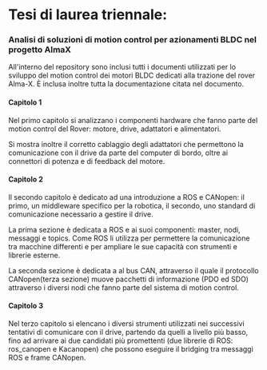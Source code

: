 # Tesi di laurea triennale:
### Analisi di soluzioni di motion control per azionamenti BLDC nel progetto AlmaX

All'interno del repository sono inclusi tutti i documenti utilizzati per lo sviluppo del motion control dei motori BLDC dedicati alla trazione del rover Alma-X.
È inclusa inoltre tutta la documentazione citata nel documento.
#### Capitolo 1

Nel primo capitolo si analizzano i componenti hardware che fanno parte del motion control del Rover: motore, drive, adattatori e alimentatori.

Si mostra inoltre il corretto cablaggio degli adattatori che permettono la comunicazione con il drive da parte del computer di bordo, oltre ai connettori di potenza e di feedback del motore.

#### Capitolo 2

Il secondo capitolo è dedicato ad una introduzione a ROS e CANopen: il primo, un middleware specifico per la robotica, il secondo, uno standard di comunicazione necessario a gestire il drive.

La prima sezione è dedicata a ROS e ai suoi componenti: master, nodi, messaggi e topics. Come ROS li utilizza per permettere la comunicazione tra macchine differenti e per ampliare le sue capacità con strumenti e librerie esterne.

La seconda sezione è dedicata a al bus CAN, attraverso il quale il protocollo CANopen(terza sezione) muove pacchetti di informazione (PDO ed SDO) attraverso i diversi nodi che fanno parte del sistema di motion control. 

#### Capitolo 3

Nel terzo capitolo si elencano i diversi strumenti utilizzati nei successivi tentativi di comunicare con il drive, partendo da quelli a livello più basso, fino ad arrivare ai due candidati più promettenti (due librerie di ROS: ros_canopen e Kacanopen) che possono eseguire il bridging tra messaggi ROS e frame CANopen.
